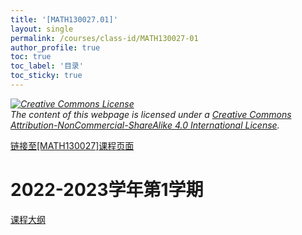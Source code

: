 ```yaml
---
title: '[MATH130027.01]'
layout: single
permalink: /courses/class-id/MATH130027-01
author_profile: true
toc: true
toc_label: '目录'
toc_sticky: true
---
```


<div class='notice--warning'>
	<p><i><a rel='license' href='http://creativecommons.org/licenses/by-nc-sa/4.0/'><img alt='Creative Commons License' style='border-width:0' src='https://i.creativecommons.org/l/by-nc-sa/4.0/88x31.png' /></a><br /> The content of this webpage is licensed under a <a rel='license' href='http://creativecommons.org/licenses/by-nc-sa/4.0/'>Creative Commons Attribution-NonCommercial-ShareAlike 4.0 International License</a>.</i></p>
</div>

<a href='https://fdu-math.github.io/courses/MATH130027'>链接至[MATH130027]课程页面<a>

# 2022-2023学年第1学期

<a href='../courses/syllabus/MATH130027.01-2022-2023-1 (Encrypted).pdf'>课程大纲</a>